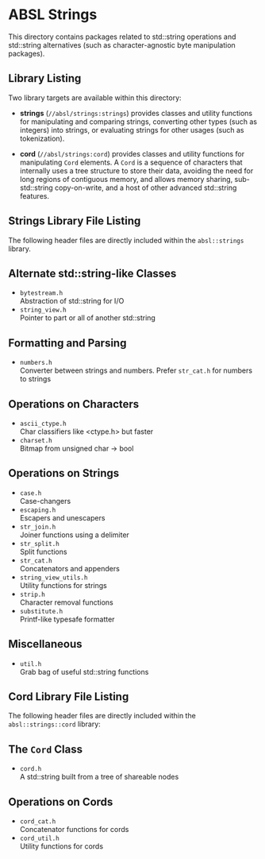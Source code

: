 # ABSL Strings

This directory contains packages related to std::string operations and std::string
alternatives (such as character-agnostic byte manipulation packages).

## Library Listing

Two library targets are available within this directory:

* **strings** (`//absl/strings:strings`) provides classes and
  utility functions for manipulating and comparing strings, converting other
  types (such as integers) into strings, or evaluating strings for other usages
   (such as tokenization).

* **cord** (`//absl/strings:cord`) provides classes and utility
  functions for manipulating `Cord` elements. A `Cord` is a sequence of
  characters that internally uses a tree structure to store their data,
  avoiding the need for long regions of contiguous memory, and allows memory
  sharing, sub-std::string copy-on-write, and a host of other advanced std::string
  features.

## Strings Library File Listing

The following header files are directly included within the
`absl::strings` library.

## Alternate std::string-like Classes

* `bytestream.h`
    <br/>Abstraction of std::string for I/O
* `string_view.h`
    <br/>Pointer to part or all of another std::string

## Formatting and Parsing

* `numbers.h`
    <br/>Converter between strings and numbers. Prefer `str_cat.h` for numbers
    to strings

## Operations on Characters

* `ascii_ctype.h`
    <br/>Char classifiers like &lt;ctype.h&gt; but faster
* `charset.h`
    <br/>Bitmap from unsigned char -&gt; bool

## Operations on Strings

* `case.h`
    <br/>Case-changers
* `escaping.h`
    <br/>Escapers and unescapers
* `str_join.h`
    <br/>Joiner functions using a delimiter
* `str_split.h`
    <br/>Split functions
* `str_cat.h`
    <br/>Concatenators and appenders
* `string_view_utils.h`
    <br>Utility functions for strings
* `strip.h`
    <br/>Character removal functions
* `substitute.h`
    <br/>Printf-like typesafe formatter

## Miscellaneous

* `util.h`
    <br/>Grab bag of useful std::string functions


## Cord Library File Listing

The following header files are directly included within the
`absl::strings::cord` library:

## The `Cord` Class

* `cord.h`
    <br/>A std::string built from a tree of shareable nodes

## Operations on Cords

* `cord_cat.h`
    <br/>Concatenator functions for cords
* `cord_util.h`
    <br/>Utility functions for cords
